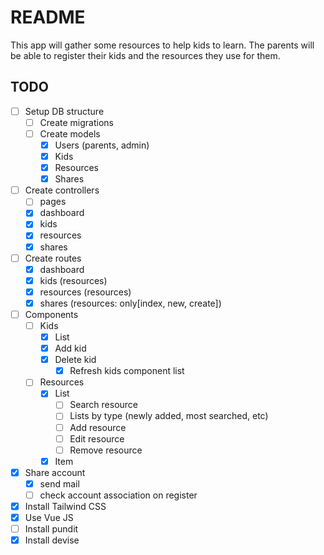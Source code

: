 # README

This app will gather some resources to help kids to learn.
The parents will be able to register their kids and the resources they use for them.

## TODO

- [ ] Setup DB structure
  - [ ] Create migrations
  - [ ] Create models
    - [x] Users (parents, admin)
    - [x] Kids
    - [x] Resources
    - [x] Shares
- [ ] Create controllers
  - [ ] pages
  - [x] dashboard
  - [x] kids
  - [x] resources
  - [x] shares
- [ ] Create routes
  - [x] dashboard
  - [x] kids (resources)
  - [x] resources (resources)
  - [x] shares (resources: only[index, new, create])
- [ ] Components
  - [ ] Kids
    - [x] List
    - [x] Add kid
    - [x] Delete kid
      - [x] Refresh kids component list
  - [ ] Resources
    - [x] List
      - [ ] Search resource
      - [ ] Lists by type (newly added, most searched, etc)
      - [ ] Add resource
      - [ ] Edit resource
      - [ ] Remove resource
    - [x] Item
- [x] Share account
  - [x] send mail
  - [ ] check account association on register
- [x] Install Tailwind CSS
- [x] Use Vue JS
- [ ] Install pundit
- [x] Install devise
